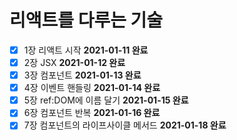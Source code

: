 # 리액트를 다루는 기술

- [x] 1장 리액트 시작 **2021-01-11 완료**
- [x] 2장 JSX **2021-01-12 완료**
- [x] 3장 컴포넌트 **2021-01-13 완료**
- [x] 4장 이벤트 핸들링 **2021-01-14 완료**
- [x] 5장 ref:DOM에 이름 달기 **2021-01-15 완료**
- [x] 6장 컴포넌트 반복 **2021-01-16 완료**
- [x] 7장 컴포넌트의 라이프사이클 메서드 **2021-01-18 완료**